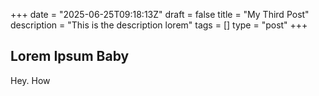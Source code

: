 +++
date = "2025-06-25T09:18:13Z"
draft = false
title = "My Third Post"
description = "This is the description lorem"
tags = []
type = "post"
+++

## Lorem Ipsum Baby

Hey. How
